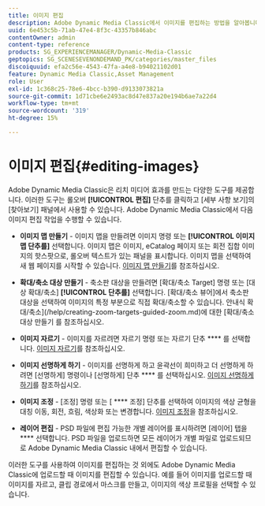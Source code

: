 ```yaml
---
title: 이미지 편집
description: Adobe Dynamic Media Classic에서 이미지를 편집하는 방법을 알아봅니다.
uuid: 6e453c5b-71ab-47e4-8f3c-43357b846abc
contentOwner: admin
content-type: reference
products: SG_EXPERIENCEMANAGER/Dynamic-Media-Classic
geptopics: SG_SCENESEVENONDEMAND_PK/categories/master_files
discoiquuid: efa2c56e-4543-47fa-a4e8-b94021102d01
feature: Dynamic Media Classic,Asset Management
role: User
exl-id: 1c368c25-78e6-4bcc-b390-d9133073821a
source-git-commit: 1d71cbe6e2493ac8d47e837a20e194b6ae7a22d4
workflow-type: tm+mt
source-wordcount: '319'
ht-degree: 15%

---
```


# 이미지 편집{#editing-images}

Adobe Dynamic Media Classic은 리치 미디어 효과를 만드는 다양한 도구를 제공합니다. 이러한 도구는 롤오버 **[!UICONTROL 편집]** 단추를 클릭하고 [세부 사항 보기]의 [찾아보기] 패널에서 사용할 수 있습니다. Adobe Dynamic Media Classic에서 다음 이미지 편집 작업을 수행할 수 있습니다.

* **이미지 맵 만들기**  - 이미지 맵을 만들려면 이미지 명령 또는  **[!UICONTROL 이미지 맵 단추를]** 선택합니다. 이미지 맵은 이미지, eCatalog 페이지 또는 회전 집합 이미지의 핫스팟으로, 롤오버 텍스트가 있는 패널을 표시합니다. 이미지 맵을 선택하여 새 웹 페이지를 시작할 수 있습니다. [이미지 맵 만들기](/help/creating-image-maps.md)를 참조하십시오.

* **확대/축소 대상 만들기**  - 축소판 대상을 만들려면 [확대/축소 Target] 명령 또는 [대상 확대/축소]  **[!UICONTROL 단추를]** 선택합니다. [확대/축소 뷰어]에서 축소판 대상을 선택하여 이미지의 특정 부분으로 직접 확대/축소할 수 있습니다. 안내식 확대/축소](/help/creating-zoom-targets-guided-zoom.md)에 대한 [확대/축소 대상 만들기 를 참조하십시오.

* **이미지 자르기**  - 이미지를 자르려면 자르기 명령 또는 자르기 단추 **** 를 선택합니다. [이미지 자르기](/help/cropping-image.md)를 참조하십시오.

* **이미지 선명하게 하기**  - 이미지를 선명하게 하고 윤곽선이 희미하고 더 선명하게 하려면 [선명하게] 명령이나 [선명하게] 단추 **** 를 선택하십시오. [이미지 선명하게 하기](/help/sharpening-image.md)를 참조하십시오.

* **이미지 조정**  - [조정] 명령 또는 [ **** 조정] 단추를 선택하여 이미지의 색상 균형을 대칭 이동, 회전, 흐림, 색상화 또는 변경합니다. [이미지 조정](/help/adjusting-image.md)을 참조하십시오.

* **레이어 편집**  - PSD 파일에 편집 가능한 개별 레이어를 표시하려면 [레이어] 탭을  **** 선택합니다. PSD 파일을 업로드하면 모든 레이어가 개별 파일로 업로드되므로 Adobe Dynamic Media Classic 내에서 편집할 수 있습니다.

이러한 도구를 사용하여 이미지를 편집하는 것 외에도 Adobe Dynamic Media Classic에 업로드할 때 이미지를 편집할 수 있습니다. 예를 들어 이미지를 업로드할 때 이미지를 자르고, 클립 경로에서 마스크를 만들고, 이미지의 색상 프로필을 선택할 수 있습니다.
